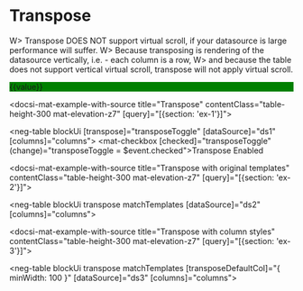 # Transpose

W> Transpose DOES NOT support virtual scroll, if your datasource is large performance will suffer.
W> Because transposing is rendering of the datasource vertically, i.e. - each column is a row,
W> and because the table does not support vertical virtual scroll, transpose will not apply virtual scroll.

<div *negTableCellDef="'name'; value as value;" style="background: green">{{value}}</div>

<docsi-mat-example-with-source title="Transpose" contentClass="table-height-300 mat-elevation-z7" [query]="[{section: 'ex-1'}]">
  <!--@pebula-example:ex-1-->
  <neg-table blockUi
            [transpose]="transposeToggle"
            [dataSource]="ds1"
            [columns]="columns">
  </neg-table>
  <mat-checkbox [checked]="transposeToggle" (change)="transposeToggle = $event.checked">Transpose Enabled</mat-checkbox>
  <!--@pebula-example:ex-1-->
</docsi-mat-example-with-source>

<docsi-mat-example-with-source title="Transpose with original templates" contentClass="table-height-300 mat-elevation-z7" [query]="[{section: 'ex-2'}]">
  <!--@pebula-example:ex-2-->
  <neg-table blockUi
            transpose matchTemplates
            [dataSource]="ds2"
            [columns]="columns">
  </neg-table>
  <!--@pebula-example:ex-2-->
</docsi-mat-example-with-source>

<docsi-mat-example-with-source title="Transpose with column styles" contentClass="table-height-300 mat-elevation-z7" [query]="[{section: 'ex-3'}]">
  <!--@pebula-example:ex-3-->
  <neg-table blockUi
            transpose matchTemplates [transposeDefaultCol]="{ minWidth: 100 }"
            [dataSource]="ds3"
            [columns]="columns">
  </neg-table>
  <!--@pebula-example:ex-3-->
</docsi-mat-example-with-source>
